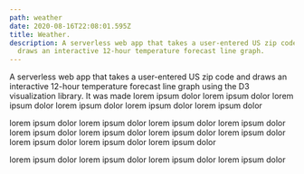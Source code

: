 ```yaml
---
path: weather
date: 2020-08-16T22:08:01.595Z
title: Weather.
description: A serverless web app that takes a user-entered US zip code and
  draws an interactive 12-hour temperature forecast line graph.
---
```

A serverless web app that takes a user-entered US zip code and draws an interactive 12-hour temperature forecast line graph using the D3 visualization library. It was made  lorem ipsum dolor lorem ipsum dolor lorem ipsum dolor lorem ipsum dolor lorem ipsum dolor lorem ipsum dolor 

lorem ipsum dolor lorem ipsum dolor lorem ipsum dolor lorem ipsum dolor lorem ipsum dolor lorem ipsum dolor lorem ipsum dolor lorem ipsum dolor lorem ipsum dolor lorem ipsum dolor lorem ipsum dolor 

lorem ipsum dolor lorem ipsum dolor lorem ipsum dolor lorem ipsum dolor